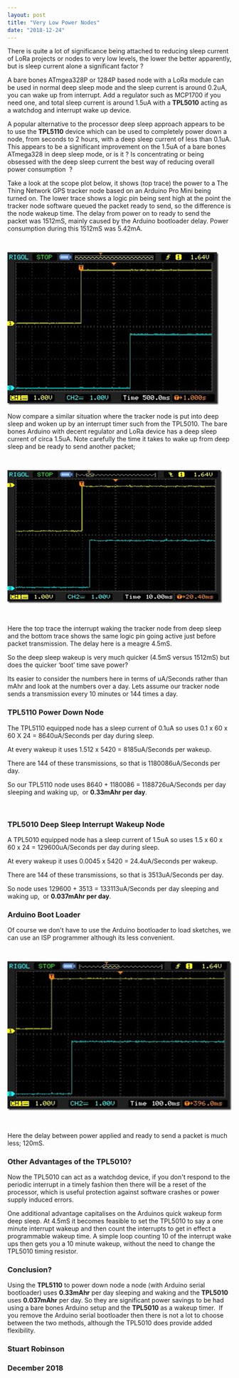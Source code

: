 ```yaml
---
layout: post
title: "Very Low Power Nodes"
date: "2018-12-24"
---
```


There is quite a lot of significance being attached to reducing sleep current of LoRa projects or nodes to very low levels, the lower the better apparently, but is sleep current alone a significant factor ?

A bare bones ATmgea328P or 1284P based node with a LoRa module can be used in normal deep sleep mode and the sleep current is around 0.2uA, you can wake up from interrupt. Add a regulator such as MCP1700 if you need one, and total sleep current is around 1.5uA with a **TPL5010** acting as a watchdog and interrupt wake up device.

A popular alternative to the processor deep sleep approach appears to be to use the **TPL5110** device which can be used to completely power down a node, from seconds to 2 hours, with a deep sleep current of less than 0.1uA. This appears to be a significant improvement on the 1.5uA of a bare bones ATmega328 in deep sleep mode, or is it ? Is concentrating or being obsessed with the deep sleep current the best way of reducing overall power consumption  ?

Take a look at the scope plot below, it shows (top trace) the power to a The Thing Network GPS tracker node based on an Arduino Pro Mini being turned on. The lower trace shows a logic pin being sent high at the point the tracker node software queued the packet ready to send, so the difference is the node wakeup time. The delay from power on to ready to send the packet was 1512mS, mainly caused by the Arduino bootloader delay. Power consumption during this 1512mS was 5.42mA.

 

![BootloaderPowerUp](/images/BootloaderPowerUp_thumb.jpg "BootloaderPowerUp")
 

Now compare a similar situation where the tracker node is put into deep sleep and woken up by an interrupt timer such from the TPL5010. The bare bones Arduino with decent regulator and LoRa device has a deep sleep current of circa 1.5uA. Note carefully the time it takes to wake up from deep sleep and be ready to send another packet;

 

![DeepSleepWakeUp](/images/DeepSleepWakeUp_thumb.jpg "DeepSleepWakeUp")

 

Here the top trace the interrupt waking the tracker node from deep sleep and the bottom trace shows the same logic pin going active just before packet transmission. The delay here is a meagre 4.5mS.

So the deep sleep wakeup is very much quicker (4.5mS versus 1512mS) but does the quicker ‘boot’ time save power?

Its easier to consider the numbers here in terms of uA/Seconds rather than mAhr and look at the numbers over a day. Lets assume our tracker node sends a transmission every 10 minutes or 144 times a day.

### TPL5110 Power Down Node

The TPL5110 equipped node has a sleep current of 0.1uA so uses 0.1 x 60 x 60 X 24 = 8640uA/Seconds per day during sleep.

At every wakeup it uses 1.512 x 5420 = 8185uA/Seconds per wakeup.

There are 144 of these transmissions, so that is 1180086uA/Seconds per day.

So our TPL5110 node uses 8640 + 1180086 = 1188726uA/Seconds per day sleeping and waking up,  or **0.33mAhr per day**.

 

### TPL5010 Deep Sleep Interrupt Wakeup Node

A TPL5010 equipped node has a sleep current of 1.5uA so uses 1.5 x 60 x 60 x 24 = 129600uA/Seconds per day during sleep.

At every wakeup it uses 0.0045 x 5420 = 24.4uA/Seconds per wakeup.

There are 144 of these transmissions, so that is 3513uA/Seconds per day.

So node uses 129600 + 3513 = 133113uA/Seconds per day sleeping and waking up,  or **0.037mAhr per day**.

### Arduino Boot Loader

Of course we don't have to use the Arduino bootloader to load sketches, we can use an ISP programmer although its less convenient.

 

[![NoBootloaderPowerUp](/images/NoBootloaderPowerUp_thumb.jpg "NoBootloaderPowerUp")](http://www.loratracker.uk/wp-content/uploads/2018/12/NoBootloaderPowerUp.jpg)

 

Here the delay between power applied and ready to send a packet is much less; 120mS.

### Other Advantages of the TPL5010?

Now the TPL5010 can act as a watchdog device, if you don't respond to the periodic interrupt in a timely fashion then there will be a reset of the processor, which is useful protection against software crashes or power supply induced errors.

One additional advantage capitalises on the Arduinos quick wakeup form deep sleep. At 4.5mS it becomes feasible to set the TPL5010 to say a one minute interrupt wakeup and then count the interrupts to get in effect a programmable wakeup time. A simple loop counting 10 of the interrupt wake ups then gets you a 10 minute wakeup, without the need to change the TPL5010 timing resistor.

### Conclusion?

Using the **TPL5110** to power down node a node (with Arduino serial bootloader) uses **0.33mAhr** per day sleeping and waking and the **TPL5010** uses **0.037mAhr** per day. So they are significant power savings to be had using a bare bones Arduino setup and the **TPL5010** as a wakeup timer.  If you remove the Arduino serial bootloader then there is not a lot to choose between the two methods, although the TPL5010 does provide added flexibility.

### Stuart Robinson

### December 2018
